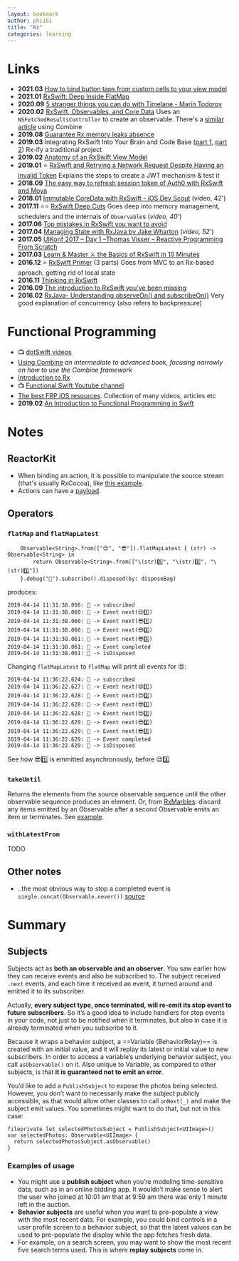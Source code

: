 ```yaml
---
layout: bookmark
author: phi161
title: "Rx"
categories: learning
---
```


# Links

* **2021.03** [How to bind button taps from custom cells to your view model](https://tapdev.co/2021/03/15/how-to-bind-button-taps-in-custom-cells-to-your-view-model/)
* **2021.01** [RxSwift: Deep Inside FlatMap](https://betterprogramming.pub/rxswift-deep-inside-flatmap-1ca150c41b18)
* **2020.09** [5 stranger things you can do with Timelane - Marin Todorov](https://vimeo.com/showcase/7769418/video/479251056)
* **2020.02** [RxSwift, Observables, and Core Data](https://medium.com/better-programming/rxswift-observable-and-core-data-55ab87fc02ea) Uses an `NSFetchedResultsController` to create an observable. There's a [similar article](https://medium.com/better-programming/combine-publishers-and-core-data-424b68fe9473) using Combine
* **2019.08** [Guarantee Rx memory leaks absence](https://medium.com/flawless-app-stories/guarantee-rx-memory-leaks-absence-3a90636ec49e)
* **2019.03** Integrating RxSwift Into Your Brain and Code Base ([part 1](https://medium.com/@danielt1263/integrating-rxswift-into-your-brain-and-code-base-1a790c36c36d), [part 2](https://medium.com/@danielt1263/integrating-rxswift-into-your-brain-and-code-base-part-2-a4f16de628bf)) Rx-ify a traditional project
* **2019.02** [Anatomy of an RxSwift View Model](https://medium.com/@chuck.krutsinger/anatomy-of-an-rxswift-view-model-cd45d35a710)
* **2019.01** ⭐️ [RxSwift and Retrying a Network Request Despite Having an Invalid Token](https://medium.com/@danielt1263/retrying-a-network-request-despite-having-an-invalid-token-b8b89340d29) Explains the steps to create a JWT mechanism & test it
* **2018.09** [The easy way to refresh session token of Auth0 with RxSwift and Moya](https://datarockets.com/blog/refresh-token-moya-rxswift/)
* **2018.01** [Immutable CoreData with RxSwift - iOS Dev Scout](https://www.youtube.com/watch?v=veJrf8jSgZ0) (video, 42')
* **2017.11** ⭐️⭐️ [RxSwift Deep Cuts](https://academy.realm.io/posts/krzysztof-siejkowski-mobilization-2017-rxswift-deep-cuts/) Goes deep into memory management, schedulers and the internals of `Observable`s (_video, 40'_)
* **2017.06** [Top mistakes in RxSwift you want to avoid](http://adamborek.com/top-7-rxswift-mistakes/)
* **2017.04** [Managing State with RxJava by Jake Wharton](https://www.youtube.com/watch?v=0IKHxjkgop4) (_video, 52'_)
* **2017.05** [UIKonf 2017 – Day 1 –Thomas Visser – Reactive Programming From Scratch](https://youtu.be/sEQiMCiMgpc)
* **2017.03** [Learn & Master ⚔️ the Basics of RxSwift in 10 Minutes](https://medium.com/ios-os-x-development/learn-and-master-%EF%B8%8F-the-basics-of-rxswift-in-10-minutes-818ea6e0a05b)
* **2016.12** ⭐️ [RxSwift Primer](https://www.caseyliss.com/2016/12/15/rxswift-primer-part-1) (3 parts) Goes from MVC to an Rx-based aproach, getting rid of local state
* **2016.11** [Thinking in RxSwift](http://adamborek.com/thinking-rxswift/)
* **2016.09** [The introduction to RxSwift you've been missing](https://github.com/orakaro/The-introduction-to-RxSwift-you-have-been-missing)
* **2016.02** [RxJava- Understanding observeOn() and subscribeOn()](http://tomstechnicalblog.blogspot.com/2016/02/rxjava-understanding-observeon-and.html) Very good explanation of concurrency (also refers to backpressure) 


# Functional Programming

* 📺 [dotSwift videos](https://www.dotconferences.com/conference/dotswift)
* [Using Combine](https://heckj.github.io/swiftui-notes/) _an intermediate to advanced book, focusing narrowly on how to use the Combine framework_
* [Introduction to Rx](http://introtorx.com/)
* 📺 [Functional Swift Youtube channel](https://www.youtube.com/channel/UCNFUO_7gsLBk4YTmZoSTk5g/videos)
* [The best FRP iOS resources](https://gist.github.com/JaviLorbada/4a7bd6129275ebefd5a6). Collection of many videos, articles etc
* **2019.02** [An Introduction to Functional Programming in Swift](https://www.raywenderlich.com/9222-an-introduction-to-functional-programming-in-swift)



# Notes

## ReactorKit

* When binding an action, it is possible to manipulate the source stream (that's usually RxCocoa), like [this example](https://github.com/ReactorKit/ReactorKit/blob/master/Examples/GitHubSearch/GitHubSearch/GitHubSearchViewController.swift#L40).
* Actions can have a [payload](https://github.com/ReactorKit/ReactorKit/blob/master/Examples/GitHubSearch/GitHubSearch/GitHubSearchViewReactor.swift#L15).


## Operators

### `flatMap` and `flatMapLatest`

```
    Observable<String>.from(["😍", "😎"]).flatMapLatest { (str) -> Observable<String> in
        return Observable<String>.from(["\(str)1️⃣", "\(str)2️⃣", "\(str)3️⃣"])
    }.debug("🔴").subscribe().disposed(by: disposeBag)
```

produces:

```
2019-04-14 11:31:38.056: 🔴 -> subscribed
2019-04-14 11:31:38.060: 🔴 -> Event next(😍1️⃣)
2019-04-14 11:31:38.060: 🔴 -> Event next(😎1️⃣)
2019-04-14 11:31:38.060: 🔴 -> Event next(😎2️⃣)
2019-04-14 11:31:38.061: 🔴 -> Event next(😎3️⃣)
2019-04-14 11:31:38.061: 🔴 -> Event completed
2019-04-14 11:31:38.061: 🔴 -> isDisposed
```

Changing `flatMapLatest` to `flatMap` will print all events for 😍:

```
2019-04-14 11:36:22.624: 🔴 -> subscribed
2019-04-14 11:36:22.627: 🔴 -> Event next(😍1️⃣)
2019-04-14 11:36:22.628: 🔴 -> Event next(😍2️⃣)
2019-04-14 11:36:22.628: 🔴 -> Event next(😎1️⃣)
2019-04-14 11:36:22.628: 🔴 -> Event next(😍3️⃣)
2019-04-14 11:36:22.629: 🔴 -> Event next(😎2️⃣)
2019-04-14 11:36:22.629: 🔴 -> Event next(😎3️⃣)
2019-04-14 11:36:22.629: 🔴 -> Event completed
2019-04-14 11:36:22.629: 🔴 -> isDisposed
```

See how 😎1️⃣ is emmitted asynchronously, before 😍3️⃣

### `takeUntil`

Returns the elements from the source observable sequence until the other observable sequence produces an element. Or, from [RxMarbles](http://reactivex.io/documentation/operators/takeuntil.html): discard any items emitted by an Observable after a second Observable emits an item or terminates. See [example](https://github.com/ReactorKit/ReactorKit/blob/master/Examples/GitHubSearch/GitHubSearch/GitHubSearchViewReactor.swift#L45).

### `withLatestFrom`

TODO


## Other notes

* ..the most obvious way to stop a completed event is `single.concat(Observable.never())` [source](https://stackoverflow.com/a/54121297/289501)

# Summary

## Subjects

Subjects act as **both an observable and an observer**. You saw earlier how they can receive events and also be subscribed to. The subject received `.next` events, and each time it received an event, it turned around and emitted it to its subscriber.

Actually, **every subject type, once terminated, will re-emit its stop event to future subscribers**. So it’s a good idea to include handlers for stop events in your code, not just to be notified when it terminates, but also in case it is already terminated when you subscribe to it.

Because it wraps a behavior subject, a ==Variable (BehaviorRelay)== is created with an initial value, and it will replay its latest or initial value to new subscribers. In order to access a variable’s underlying behavior subject, you call `asObservable()` on it. Also unique to Variable, as compared to other subjects, is that **it is guaranteed not to emit an error**.

You’d like to add a `PublishSubject` to expose the photos being selected. However, you don’t want to necessarily make the subject publicly accessible, as that would allow other classes to call `onNext(_)` and make the subject emit values. You sometimes might want to do that, but not in this case:

```
fileprivate let selectedPhotosSubject = PublishSubject<UIImage>()
var selectedPhotos: Observable<UIImage> {
  return selectedPhotosSubject.asObservable()
}
```


### Examples of usage

* You might use a **publish subject** when you’re modeling time-sensitive data, such as in an online bidding app. It wouldn’t make sense to alert the user who joined at 10:01 am that at 9:59 am there was only 1 minute left in the auction.
* **Behavior subjects** are useful when you want to pre-populate a view with the most recent data. For example, you could bind controls in a user profile screen to a behavior subject, so that the latest values can be used to pre-populate the display while the app fetches fresh data.
* For example, on a search screen, you may want to show the most recent five search terms used. This is where **replay subjects** come in.
